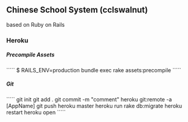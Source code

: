 Chinese School System (cclswalnut)
----------------
based on Ruby on Rails



<h3>Heroku</h3>
<h5>Precompile Assets</h5>
`````
$ RAILS_ENV=production bundle exec rake assets:precompile
`````
<h5>Git</h5>
`````
git init
git add .
git commit -m "comment"
heroku git:remote -a [AppName]
git push heroku master
heroku run rake db:migrate
heroku restart
heroku open
`````
